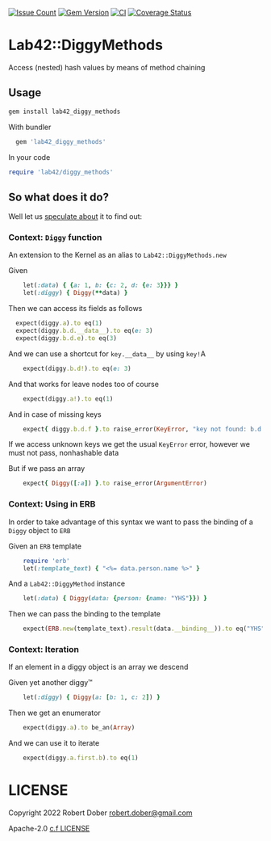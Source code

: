 [![Issue Count](https://codeclimate.com/github/RobertDober/diggy_methods/badges/issue_count.svg)](https://codeclimate.com/github/RobertDober/diggy_methods)
[![Gem Version](http://img.shields.io/gem/v/lab42_diggy_methods.svg)](https://rubygems.org/gems/lab42_diggy_methods)
[![CI](https://github.com/robertdober/diggy_methods/workflows/CI/badge.svg)](https://github.com/robertdober/diggy_methods/actions)
[![Coverage Status](https://coveralls.io/repos/github/RobertDober/diggy_methods/badge.svg?branch=main)](https://coveralls.io/github/RobertDober/diggy_methods?branch=main)


# Lab42::DiggyMethods

Access (nested) hash values by means of method chaining

## Usage

```sh
gem install lab42_diggy_methods
```

With bundler

```ruby
  gem 'lab42_diggy_methods'
```

In your code

```ruby
require 'lab42/diggy_methods'
```


## So what does it do?

Well let us [speculate about](https://github.com/RobertDober/speculate_about) it to find out:

### Context: `Diggy` function

An extension to the Kernel as an alias to `Lab42::DiggyMethods.new`

Given
```ruby
    let(:data) { {a: 1, b: {c: 2, d: {e: 3}}} }
    let(:diggy) { Diggy(**data) }
```

Then we can access its fields as follows
```ruby
  expect(diggy.a).to eq(1)
  expect(diggy.b.d.__data__).to eq(e: 3)
  expect(diggy.b.d.e).to eq(3)
```

And we can use a shortcut for `key.__data__` by using `key!`A
```ruby
    expect(diggy.b.d!).to eq(e: 3)
```

And that works for leave nodes too of course
```ruby
    expect(diggy.a!).to eq(1)
```

And in case of missing keys
```ruby
    expect{ diggy.b.d.f }.to raise_error(KeyError, "key not found: b.d.f")
```

If we access unknown keys we get the usual `KeyError` error, however we must not pass, nonhashable data

But if we pass an array
```ruby
    expect{ Diggy([:a]) }.to raise_error(ArgumentError)
```

### Context: Using in ERB

In order to take advantage of this syntax we want to pass the binding of a `Diggy` object to `ERB`

Given an `ERB` template
```ruby
    require 'erb'
    let(:template_text) { "<%= data.person.name %>" }
```

And a `Lab42::DiggyMethod` instance
```ruby
    let(:data) { Diggy(data: {person: {name: "YHS"}}) }
```

Then we can pass the binding to the template
```ruby
    expect(ERB.new(template_text).result(data.__binding__)).to eq("YHS")
```

### Context: Iteration

If an element in a diggy object is an array we descend

Given yet another diggy™
```ruby
    let(:diggy) { Diggy(a: [b: 1, c: 2]) }
```

Then we get an enumerator
```ruby
    expect(diggy.a).to be_an(Array)
```

And we can use it to iterate
```ruby
    expect(diggy.a.first.b).to eq(1)
```

# LICENSE

Copyright 2022 Robert Dober robert.dober@gmail.com

Apache-2.0 [c.f LICENSE](LICENSE)
<!-- SPDX-License-Identifier: Apache-2.0-->
